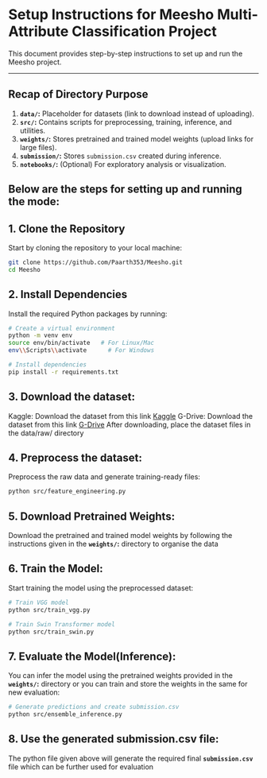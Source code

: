 # Setup Instructions for Meesho Multi-Attribute Classification Project

This document provides step-by-step instructions to set up and run the Meesho project.

---

## Recap of Directory Purpose
1. **`data/`:** Placeholder for datasets (link to download instead of uploading).
2. **`src/`:** Contains scripts for preprocessing, training, inference, and utilities.
3. **`weights/`:** Stores pretrained and trained model weights (upload links for large files).
4. **`submission/`:** Stores `submission.csv` created during inference.
5. **`notebooks/`:** (Optional) For exploratory analysis or visualization.

## Below are the steps for setting up and running the mode:
## 1. Clone the Repository

Start by cloning the repository to your local machine:
```bash
git clone https://github.com/Paarth353/Meesho.git
cd Meesho
```

## 2. Install Dependencies 
Install the required Python packages by running:
```bash
# Create a virtual environment
python -m venv env
source env/bin/activate   # For Linux/Mac
env\\Scripts\\activate      # For Windows

# Install dependencies
pip install -r requirements.txt
```

## 3. Download the dataset:
Kaggle: Download the dataset from this link [Kaggle](https://www.kaggle.com/competitions/visual-taxonomy/data) 
G-Drive: Download the dataset from this link [G-Drive](https://drive.google.com/drive/folders/1wTAHyzmMs51ypUBEo6d7Jgsby-lg24_a?usp=sharing)
After downloading, place the dataset files in the data/raw/ directory

## 4. Preprocess the dataset:
Preprocess the raw data and generate training-ready files:
```bash
python src/feature_engineering.py
```

## 5. Download Pretrained Weights:
Download the pretrained and trained model weights by following the instructions given in the **`weights/`:** directory to organise the data

## 6. Train the Model:
Start training the model using the preprocessed dataset:
```bash
# Train VGG model
python src/train_vgg.py

# Train Swin Transformer model
python src/train_swin.py
```

## 7. Evaluate the Model(Inference):
You can infer the model using the pretrained weights provided in the **`weights/`:** directory or you can train and store the weights in the same for new evaluation:
```bash
# Generate predictions and create submission.csv
python src/ensemble_inference.py
```
## 8. Use the generated submission.csv file:
The python file given above will generate the required final **`submission.csv`** file which can be further used for evaluation
